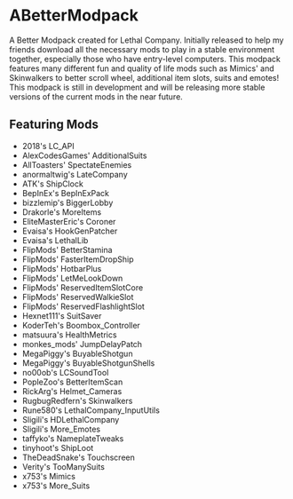 # ABetterModpack

A Better Modpack created for Lethal Company. Initially released to help my friends download all the necessary mods to play
in a stable environment together, especially those who have entry-level computers. This modpack features many different fun 
and quality of life mods such as Mimics' and Skinwalkers to better scroll wheel, additional item slots, suits and emotes! 
This modpack is still in development and will be releasing more stable versions of the current mods in the near future.

## Featuring Mods

- 2018's LC_API
- AlexCodesGames' AdditionalSuits
- AllToasters' SpectateEnemies
- anormaltwig's LateCompany
- ATK's ShipClock
- BepInEx's BepInExPack
- bizzlemip's BiggerLobby
- Drakorle's MoreItems
- EliteMasterEric's Coroner
- Evaisa's HookGenPatcher
- Evaisa's LethalLib
- FlipMods' BetterStamina
- FlipMods' FasterItemDropShip
- FlipMods' HotbarPlus
- FlipMods' LetMeLookDown
- FlipMods' ReservedItemSlotCore
- FlipMods' ReservedWalkieSlot
- FlipMods' ReservedFlashlightSlot
- Hexnet111's SuitSaver
- KoderTeh's Boombox_Controller
- matsuura's HealthMetrics
- monkes_mods' JumpDelayPatch
- MegaPiggy's BuyableShotgun
- MegaPiggy's BuyableShotgunShells
- no00ob's LCSoundTool
- PopleZoo's BetterItemScan
- RickArg's Helmet_Cameras
- RugbugRedfern's Skinwalkers
- Rune580's LethalCompany_InputUtils
- Sligili's HDLethalCompany
- Sligili's More_Emotes
- taffyko's NameplateTweaks
- tinyhoot's ShipLoot
- TheDeadSnake's Touchscreen
- Verity's TooManySuits
- x753's Mimics
- x753's More_Suits

